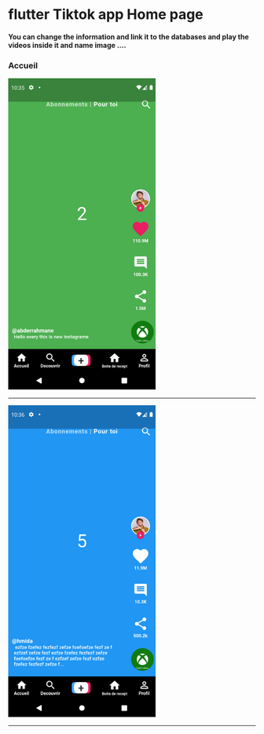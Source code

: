<h1> flutter Tiktok app Home page </h1>

<h4> You can change the information and link it to the databases and play the videos inside it and name image ....</h4>
<h3>Accueil</h3>
<img src="https://github.com/abenkoula71/Flutter-tiktok-app--homepage/blob/main/Screenshot_1633775733.png" width="300" /> 
<hr>
<img src="https://github.com/abenkoula71/Flutter-tiktok-app--homepage/blob/main/Screenshot_1633775801.png" width="300" />
<hr>

